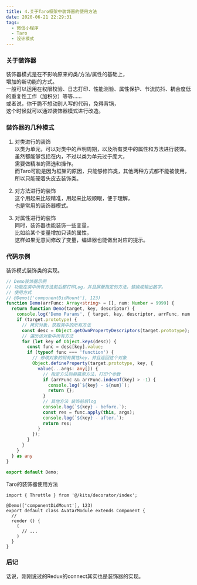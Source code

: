 ```yaml
---
title: 4.关于Taro框架中装饰器的使用方法
date: 2020-06-21 22:29:31
tags:
  - 微信小程序
  - Taro
  - 设计模式
---
```


### 关于装饰器
装饰器模式是在不影响原来的类/方法/属性的基础上，  
增加的新功能的方式。  
一般可以运用在权限校验、日志打印、性能测验、属性保护、节流防抖、耦合度低的重复性工作（加积分）等等……  
或者说，你干脆不想动别人写的代码，免得背锅，  
这个时候就可以通过装饰器模式进行改造。  
  
<!-- more -->

### 装饰器的几种模式
1. 对类进行的装饰  
以类为单元，可以对类中的声明周期，以及所有类中的属性和方法进行装饰。  
虽然都能够包括在内，不过以类为单元过于庞大，  
需要做精准的筛选和操作。  
而Taro可能是因为框架的原因，只能够修饰类，其他两种方式都不能被使用，所以只能硬着头皮去装饰类。  
  
2. 对方法进行的装饰  
这个用起来比较精准，用起来比较顺眼，便于理解，  
也是常用的装饰器模式。  
  
3. 对属性进行的装饰  
同时，装饰器也能装饰一些变量，  
比如给某个变量增加只读的属性，  
这样如果无意间修改了变量，编译器也能做出对应的提示。  
  
### 代码示例
装饰模式装饰类的实现。  
``` typescript
// Demo装饰器示例
// 功能在类中所有方法前后都打印Log，并且屏蔽指定的方法，替换成输出数字。
// 使用方式
// @Demo(['componentDidMount'], 123)
function Demo(arrFunc: Array<string> = [], num: Number = 9999) {
  return function Demo(target, key, descriptor) {
    console.log('Demo Params', { target, key, descriptor, arrFunc, num });
    if (target.prototype) {
      // 拷贝对象，获取类中的所有方法
      const desc = Object.getOwnPropertyDescriptors(target.prototype);
      // 遍历该对象中所有方法
      for (let key of Object.keys(desc)) {
        const func = desc[key].value;
        if (typeof func === 'function') {
          // 修改对象的现有属性key，并且返回这个对象
          Object.defineProperty(target.prototype, key, {
            value(...args: any[]) {
              // 指定方法则屏蔽原方法，打印个参数
              if (arrFunc && arrFunc.indexOf(key) > -1) {
                console.log(`${key} - ${num}`);
                return {};
              } 
              // 其他方法 装饰前后log
              console.log(`${key} - before.`);
              const res = func.apply(this, args);
              console.log(`${key} - after.`);
              return res;
            }
          });
        }
      }
    }
  } as any
}

export default Demo;
```
Taro的装饰器使用方法  
``` tsx
import { Throttle } from '@/kits/decorator/index';

@Demo(['componentDidMount'], 123)
export default class AvatarModule extends Component {
  // 
  render () {
    (
      // ...
    )
  }
}
```

### 后记
话说，刚刚说过的Redux的connect其实也是装饰器的实现。  